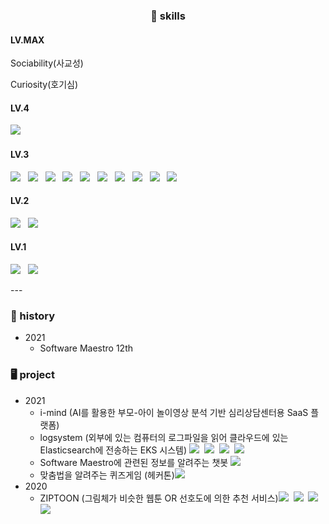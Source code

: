 <h3 align="center">💪 skills </h3>
<h4> LV.MAX </h4>
<p> Sociability(사교성)</p>
<p> Curiosity(호기심)</p>

<h4> LV.4 </h4>
<p>
<img src="https://img.shields.io/badge/Java-e74c3c?style=flat-square&logo=Java&logoColor=white"/>&nbsp;&nbsp;
</p>
<h4> LV.3 </h4>
<p>
<img src="https://img.shields.io/badge/Javascript-F7DF1E?style=flat-square&logo=Javascript&logoColor=white"/>&nbsp;&nbsp;
<img src="https://img.shields.io/badge/CSS3-fd79a8?style=flat-square&logo=CSS3&logoColor=white"/>&nbsp;&nbsp;
<img src="https://img.shields.io/badge/Amazon AWS-232F3E?style=flat-square&logo=Amazon AWS&logoColor=white"/>&nbsp;&nbsp;
<img src="https://img.shields.io/badge/Spring-6DB33F?style=flat-square&logo=Spring&logoColor=white"/>&nbsp;&nbsp;
<img src="https://img.shields.io/badge/Mysql-4479A1?style=flat-square&logo=Mysql&logoColor=white"/>&nbsp;&nbsp;
<img src="https://img.shields.io/badge/Elasticsearch-005571?style=flat-square&logo=Elasticsearch&logoColor=white"/>&nbsp;&nbsp;
<img src="https://img.shields.io/badge/Fluentd-0E83C8?style=flat-square&logo=Fluentd&logoColor=white"/>&nbsp;&nbsp;
<img src="https://img.shields.io/badge/Terraform-7B42BC?style=flat-square&logo=Terraform&logoColor=white"/>&nbsp;&nbsp;
<img src="https://img.shields.io/badge/Kubernetes-326CE5?style=flat-square&logo=Kubernetes&logoColor=white"/>&nbsp;&nbsp;
<img src="https://img.shields.io/badge/Docker-2496ED?style=flat-square&logo=Docker&logoColor=white"/>&nbsp;&nbsp;
</p>
<h4> LV.2 </h4>
<p>
  <img src="https://img.shields.io/badge/Python-3766AB?style=flat-square&logo=Python&logoColor=white"/>&nbsp;&nbsp;
  <img src="https://img.shields.io/badge/Jenkins-D24939?style=flat-square&logo=Jenkins&logoColor=white"/>&nbsp;&nbsp;
</p>
<h4> LV.1 </h4>
<p>
  <img src="https://img.shields.io/badge/Flask-000000?style=flat-square&logo=Flask&logoColor=white"/>&nbsp;&nbsp;
  <img src="https://img.shields.io/badge/Node.js-339933?style=flat-square&logo=Node.js&logoColor=white"/>&nbsp;&nbsp;
</p>
---


### 📆 history
- 2021
  - Software Maestro 12th

### 🖥 project
- 2021
  - i-mind (AI를 활용한 부모-아이 놀이영상 분석 기반 심리상담센터용 SaaS 플랫폼)
  - logsystem (외부에 있는 컴퓨터의 로그파일을 읽어 클라우드에 있는 Elasticsearch에 전송하는 EKS 시스템) <img src="https://img.shields.io/badge/Fluentd-0E83C8?style=flat-square&logo=Fluentd&logoColor=white"/>&nbsp;&nbsp;<img src="https://img.shields.io/badge/Elasticsearch-005571?style=flat-square&logo=Elasticsearch&logoColor=white"/>&nbsp;&nbsp;<img src="https://img.shields.io/badge/Kubernetes-326CE5?style=flat-square&logo=Kubernetes&logoColor=white"/>&nbsp;&nbsp;<img src="https://img.shields.io/badge/Docker-2496ED?style=flat-square&logo=Docker&logoColor=white"/>&nbsp;&nbsp;
  - Software Maestro에 관련된 정보를 알려주는 챗봇 <img src="https://img.shields.io/badge/Node.js-339933?style=flat-square&logo=Node.js&logoColor=white"/>
  - 맞춤법을 알려주는 퀴즈게임 (헤커톤)<img src="https://img.shields.io/badge/Flask-000000?style=flat-square&logo=Flask&logoColor=white"/>
- 2020
  - ZIPTOON (그림체가 비슷한 웹툰 OR 선호도에 의한 추천 서비스)<img src="https://img.shields.io/badge/Spring-6DB33F?style=flat-square&logo=Spring&logoColor=white"/>&nbsp;&nbsp;<img src="https://img.shields.io/badge/Mysql-4479A1?style=flat-square&logo=Mysql&logoColor=white"/>&nbsp;&nbsp;<img src="https://img.shields.io/badge/Python-3766AB?style=flat-square&logo=Python&logoColor=white"/>&nbsp;&nbsp;<img src="https://img.shields.io/badge/Javascript-F7DF1E?style=flat-square&logo=Javascript&logoColor=white"/>&nbsp;&nbsp;
<!--
**maison01006/maison01006** is a ✨ _special_ ✨ repository because its `README.md` (this file) appears on your GitHub profile.

Here are some ideas to get you started:

- 🔭 I’m currently working on ...
- 🌱 I’m currently learning ...
- 👯 I’m looking to collaborate on ...
- 🤔 I’m looking for help with ...
- 💬 Ask me about ...
- 📫 How to reach me: ...
- 😄 Pronouns: ...
- ⚡ Fun fact: ...
-->
